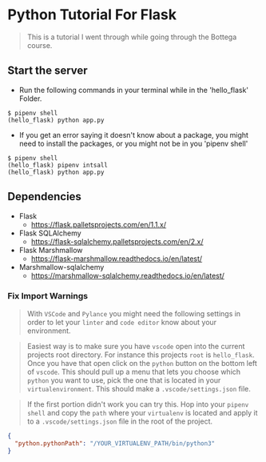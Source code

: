 # Python Tutorial For Flask

> This is a tutorial I went through while going through the Bottega course.

## Start the server

- Run the following commands in your terminal while in the 'hello_flask' Folder.

```
$ pipenv shell
(hello_flask) python app.py
```

- If you get an error saying it doesn't know about a package, you might need to install the packages, or you might not be in you 'pipenv shell'

```
$ pipenv shell
(hello_flask) pipenv intsall
(hello_flask) python app.py
```

## Dependencies

- Flask
  - https://flask.palletsprojects.com/en/1.1.x/
- Flask SQLAlchemy
  - https://flask-sqlalchemy.palletsprojects.com/en/2.x/
- Flask Marshmallow
  - https://flask-marshmallow.readthedocs.io/en/latest/
- Marshmallow-sqlalchemy
  - https://marshmallow-sqlalchemy.readthedocs.io/en/latest/

### Fix Import Warnings

> With `VSCode` and `Pylance` you might need the following settings in order to let your `linter` and `code editor` know about your environment.

> Easiest way is to make sure you have `vscode` open into the current projects root directory. For instance this projects `root` is `hello_flask`. Once you have that open click on the `python` button on the bottom left of `vscode`. This should pull up a menu that lets you choose which `python` you want to use, pick the one that is located in your `virtualenvironment`. This should make a `.vscode/settings.json` file.

> If the first portion didn't work you can try this. Hop into your `pipenv shell` and copy the `path` where your `virtualenv` is located and apply it to a `.vscode/settings.json` file in the root of the project.

```json
{
  "python.pythonPath": "/YOUR_VIRTUALENV_PATH/bin/python3"
}
```
